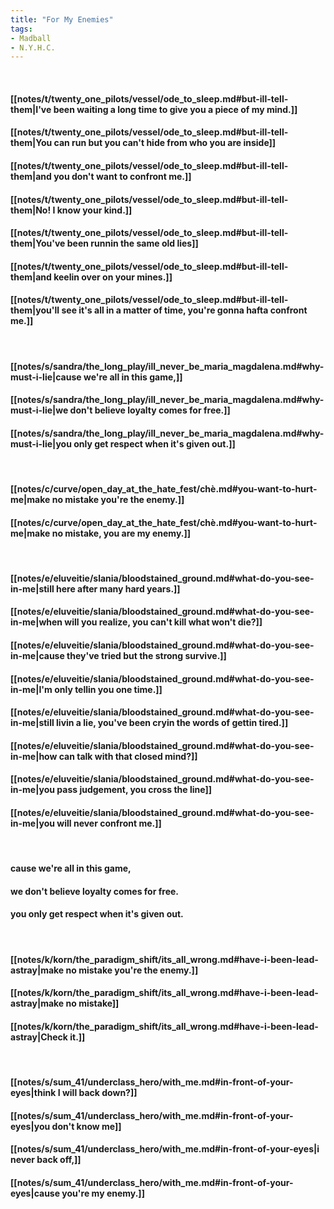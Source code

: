 ```yaml
---
title: "For My Enemies"
tags:
- Madball
- N.Y.H.C.
---
```

&nbsp;
#### [[notes/t/twenty_one_pilots/vessel/ode_to_sleep.md#but-ill-tell-them|I've been waiting a long time to give you a piece of my mind.]]
#### [[notes/t/twenty_one_pilots/vessel/ode_to_sleep.md#but-ill-tell-them|You can run but you can't hide from who you are inside]]
#### [[notes/t/twenty_one_pilots/vessel/ode_to_sleep.md#but-ill-tell-them|and you don't want to confront me.]]
#### [[notes/t/twenty_one_pilots/vessel/ode_to_sleep.md#but-ill-tell-them|No! I know your kind.]]
#### [[notes/t/twenty_one_pilots/vessel/ode_to_sleep.md#but-ill-tell-them|You've been runnin the same old lies]]
#### [[notes/t/twenty_one_pilots/vessel/ode_to_sleep.md#but-ill-tell-them|and keelin over on your mines.]]
#### [[notes/t/twenty_one_pilots/vessel/ode_to_sleep.md#but-ill-tell-them|you'll see it's all in a matter of time, you're gonna hafta confront me.]]
&nbsp;
#### [[notes/s/sandra/the_long_play/ill_never_be_maria_magdalena.md#why-must-i-lie|cause we're all in this game,]]
#### [[notes/s/sandra/the_long_play/ill_never_be_maria_magdalena.md#why-must-i-lie|we don't believe loyalty comes for free.]]
#### [[notes/s/sandra/the_long_play/ill_never_be_maria_magdalena.md#why-must-i-lie|you only get respect when it's given out.]]
&nbsp;
#### [[notes/c/curve/open_day_at_the_hate_fest/chè.md#you-want-to-hurt-me|make no mistake you're the enemy.]]
#### [[notes/c/curve/open_day_at_the_hate_fest/chè.md#you-want-to-hurt-me|make no mistake, you are my enemy.]]
&nbsp;
#### [[notes/e/eluveitie/slania/bloodstained_ground.md#what-do-you-see-in-me|still here after many hard years.]]
#### [[notes/e/eluveitie/slania/bloodstained_ground.md#what-do-you-see-in-me|when will you realize, you can't kill what won't die?]]
#### [[notes/e/eluveitie/slania/bloodstained_ground.md#what-do-you-see-in-me|cause they've tried but the strong survive.]]
#### [[notes/e/eluveitie/slania/bloodstained_ground.md#what-do-you-see-in-me|I'm only tellin you one time.]]
#### [[notes/e/eluveitie/slania/bloodstained_ground.md#what-do-you-see-in-me|still livin a lie, you've been cryin the words of gettin tired.]]
#### [[notes/e/eluveitie/slania/bloodstained_ground.md#what-do-you-see-in-me|how can talk with that closed mind?]]
#### [[notes/e/eluveitie/slania/bloodstained_ground.md#what-do-you-see-in-me|you pass judgement, you cross the line]]
#### [[notes/e/eluveitie/slania/bloodstained_ground.md#what-do-you-see-in-me|you will never confront me.]]
&nbsp;
#### cause we're all in this game,
#### we don't believe loyalty comes for free.
#### you only get respect when it's given out.
&nbsp;
#### [[notes/k/korn/the_paradigm_shift/its_all_wrong.md#have-i-been-lead-astray|make no mistake you're the enemy.]]
#### [[notes/k/korn/the_paradigm_shift/its_all_wrong.md#have-i-been-lead-astray|make no mistake]]
#### [[notes/k/korn/the_paradigm_shift/its_all_wrong.md#have-i-been-lead-astray|Check it.]]
&nbsp;
#### [[notes/s/sum_41/underclass_hero/with_me.md#in-front-of-your-eyes|think I will back down?]]
#### [[notes/s/sum_41/underclass_hero/with_me.md#in-front-of-your-eyes|you don't know me]]
#### [[notes/s/sum_41/underclass_hero/with_me.md#in-front-of-your-eyes|i never back off,]]
#### [[notes/s/sum_41/underclass_hero/with_me.md#in-front-of-your-eyes|cause you're my enemy.]]
